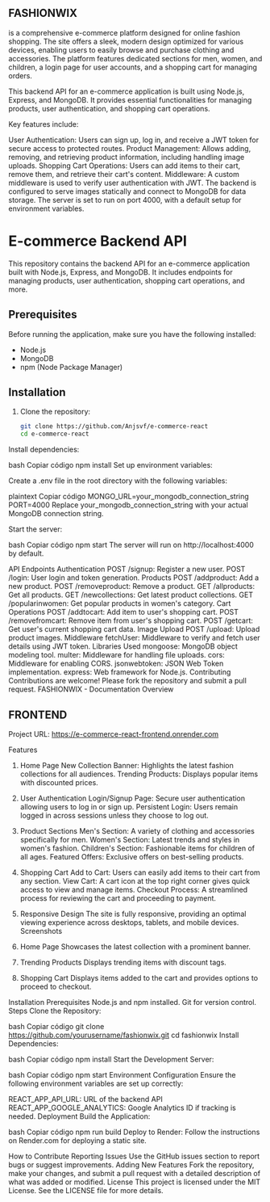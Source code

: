 <H2>FASHIONWIX</h2>
 is a comprehensive e-commerce platform designed for online fashion shopping. The site offers a sleek, modern design optimized for various devices, enabling users to easily browse and purchase clothing and accessories. The platform features dedicated sections for men, women, and children, a login page for user accounts, and a shopping cart for managing orders.

This backend API for an e-commerce application is built using Node.js, Express, and MongoDB. It provides essential functionalities for managing products, user authentication, and shopping cart operations.

Key features include:

User Authentication: Users can sign up, log in, and receive a JWT token for secure access to protected routes.
Product Management: Allows adding, removing, and retrieving product information, including handling image uploads.
Shopping Cart Operations: Users can add items to their cart, remove them, and retrieve their cart's content.
Middleware: A custom middleware is used to verify user authentication with JWT.
The backend is configured to serve images statically and connect to MongoDB for data storage. The server is set to run on port 4000, with a default setup for environment variables.

# E-commerce Backend API

This repository contains the backend API for an e-commerce application built with Node.js, Express, and MongoDB. It includes endpoints for managing products, user authentication, shopping cart operations, and more.

## Prerequisites

Before running the application, make sure you have the following installed:

- Node.js
- MongoDB
- npm (Node Package Manager)

## Installation

1. Clone the repository:

   ```bash
   git clone https://github.com/Anjsvf/e-commerce-react
   cd e-commerce-react
Install dependencies:

bash
Copiar código
npm install
Set up environment variables:

Create a .env file in the root directory with the following variables:

plaintext
Copiar código
MONGO_URL=your_mongodb_connection_string
PORT=4000
Replace your_mongodb_connection_string with your actual MongoDB connection string.

Start the server:

bash
Copiar código
npm start
The server will run on http://localhost:4000 by default.

API Endpoints
Authentication
POST /signup: Register a new user.
POST /login: User login and token generation.
Products
POST /addproduct: Add a new product.
POST /removeproduct: Remove a product.
GET /allproducts: Get all products.
GET /newcollections: Get latest product collections.
GET /popularinwomen: Get popular products in women's category.
Cart Operations
POST /addtocart: Add item to user's shopping cart.
POST /removefromcart: Remove item from user's shopping cart.
POST /getcart: Get user's current shopping cart data.
Image Upload
POST /upload: Upload product images.
Middleware
fetchUser: Middleware to verify and fetch user details using JWT token.
Libraries Used
mongoose: MongoDB object modeling tool.
multer: Middleware for handling file uploads.
cors: Middleware for enabling CORS.
jsonwebtoken: JSON Web Token implementation.
express: Web framework for Node.js.
Contributing
Contributions are welcome! Please fork the repository and submit a pull request.
FASHIONWIX - Documentation
Overview

<h2>FRONTEND</h2>

Project URL: https://e-commerce-react-frontend.onrender.com

Features

1. Home Page
New Collection Banner: Highlights the latest fashion collections for all audiences.
Trending Products: Displays popular items with discounted prices.
2. User Authentication
Login/Signup Page: Secure user authentication allowing users to log in or sign up.
Persistent Login: Users remain logged in across sessions unless they choose to log out.
3. Product Sections
Men's Section: A variety of clothing and accessories specifically for men.
Women's Section: Latest trends and styles in women's fashion.
Children's Section: Fashionable items for children of all ages.
Featured Offers: Exclusive offers on best-selling products.
4. Shopping Cart
Add to Cart: Users can easily add items to their cart from any section.
View Cart: A cart icon at the top right corner gives quick access to view and manage items.
Checkout Process: A streamlined process for reviewing the cart and proceeding to payment.
5. Responsive Design
The site is fully responsive, providing an optimal viewing experience across desktops, tablets, and mobile devices.
Screenshots
1. Home Page
Showcases the latest collection with a prominent banner.

2. Trending Products
Displays trending items with discount tags.

3. Shopping Cart
Displays items added to the cart and provides options to proceed to checkout.

Installation
Prerequisites
Node.js and npm installed.
Git for version control.
Steps
Clone the Repository:

bash
Copiar código
git clone https://github.com/yourusername/fashionwix.git
cd fashionwix
Install Dependencies:

bash
Copiar código
npm install
Start the Development Server:

bash
Copiar código
npm start
Environment Configuration
Ensure the following environment variables are set up correctly:

REACT_APP_API_URL: URL of the backend API 
REACT_APP_GOOGLE_ANALYTICS: Google Analytics ID if tracking is needed.
Deployment
Build the Application:

bash
Copiar código
npm run build
Deploy to Render:
Follow the instructions on Render.com for deploying a static site.

How to Contribute
Reporting Issues
Use the GitHub issues section to report bugs or suggest improvements.
Adding New Features
Fork the repository, make your changes, and submit a pull request with a detailed description of what was added or modified.
License
This project is licensed under the MIT License. See the LICENSE file for more details.